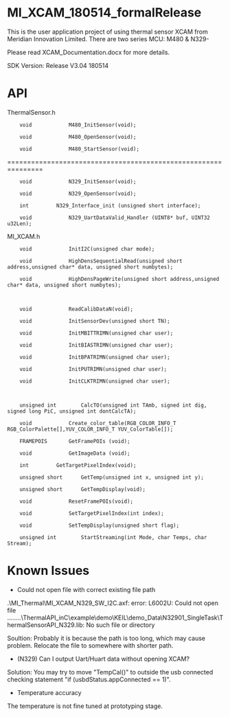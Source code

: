 # MI_XCAM_180514_formalRelease

This is the user application project of using thermal sensor XCAM from Meridian Innovation Limited.
There are two series MCU: M480 & N329-

Please read XCAM_Documentation.docx for more details.

SDK Version: Release V3.04 180514

# API

ThermalSensor.h

		void			M480_InitSensor(void);

		void			M480_OpenSensor(void);

		void			M480_StartSensor(void);

===============================================================

		void			N329_InitSensor(void);

		void			N329_OpenSensor(void);

		int			N329_Interface_init (unsigned short interface);

		void			N329_UartDataValid_Handler (UINT8* buf, UINT32 u32Len);

MI_XCAM.h

		void 			InitI2C(unsigned char mode);

		void 			HighDensSequentialRead(unsigned short address,unsigned char* data, unsigned short numbytes);

		void 			HighDensPageWrite(unsigned short address,unsigned char* data, unsigned short numbytes);



		void 			ReadCalibDataN(void);

		void			InitSensorDev(unsigned short TN);

		void 			InitMBITTRIMN(unsigned char user);

		void 			InitBIASTRIMN(unsigned char user);

		void 			InitBPATRIMN(unsigned char user);

		void 			InitPUTRIMN(unsigned char user);

		void 			InitCLKTRIMN(unsigned char user);



		unsigned int 		CalcTO(unsigned int TAmb, signed int dig, signed long PiC, unsigned int dontCalcTA);

		void 			Create_color_table(RGB_COLOR_INFO_T RGB_ColorPalette[],YUV_COLOR_INFO_T YUV_ColorTable[]);

		FRAMEPOIS 		GetFramePOIs (void);

		void 			GetImageData (void);

		int			GetTargetPixelIndex(void);

		unsigned short		GetTemp(unsigned int x, unsigned int y);

		unsigned short		GetTempDisplay(void);

		void 			ResetFramePOIs(void);

		void			SetTargetPixelIndex(int index);

		void			SetTempDisplay(unsigned short flag);

		unsigned int		StartStreaming(int Mode, char Temps, char Stream);

		
# Known Issues

-	Could not open file with correct existing file path

.\MI_Thermal\MI_XCAM_N329_SW_I2C.axf: error: L6002U: Could not open file ..\..\..\..\ThermalAPI_inC\example\demo\KEIL\demo_Data\N32901_SingleTask\ThermalSensorAPI_N329.lib: No such file or directory

Soultion: Probably it is because the path is too long, which may cause problem. Relocate the file to somewhere with shorter path.

-	(N329) Can I output Uart/Huart data without opening XCAM?

Solution: You may try to move "TempCal()" to outside the usb connected checking statement "if (usbdStatus.appConnected == 1)".

-	Temperature accuracy

The temperature is not fine tuned at prototyping stage.
